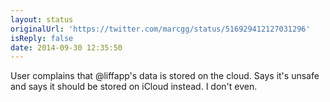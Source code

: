 ```yaml
---
layout: status
originalUrl: 'https://twitter.com/marcgg/status/516929412127031296'
isReply: false
date: 2014-09-30 12:35:50
---
```


User complains that @liffapp's data is stored on the cloud. Says it's unsafe and says it should be stored on iCloud instead. I don't even.
